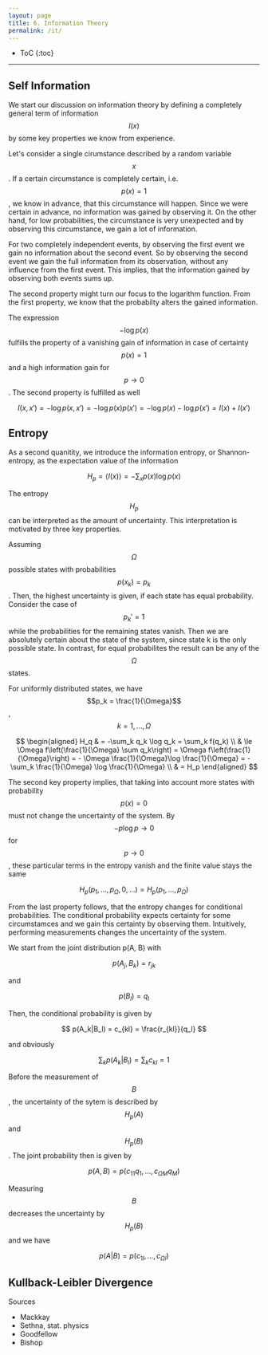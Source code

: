 ```yaml
---
layout: page
title: 6. Information Theory
permalink: /it/
---
```

* ToC
{:toc}

---

## Self Information
We start our discussion on information theory by defining a completely general term of information $$I(x)$$ by some key properties we know from experience.

Let's consider a single cirumstance described by a random variable $$x$$. If a certain circumstance is completely certain, i.e. $$p(x)=1$$, we know in advance, that this circumstance will happen. Since we were certain in advance, no information was gained by observing it. On the other hand, for low probabilities, the circumstance is very unexpected and by observing this circumstance, we gain a lot of information.

For two completely independent events, by observing the first event we gain no information about the second event. So by observing the second event we gain the full information from its observation, without any influence from the first event. This implies, that the information gained by observing both events sums up.

The second property might turn our focus to the logarithm function. From the first property, we know that the probabilty alters the gained information.

The expression $$-\log p(x)$$ fulfills the property of a vanishing gain of information in case of certainty $$p(x)=1$$ and a high information gain for $$p \to 0$$. The second property is fulfilled as well

$$
    I(x, x') = - \log p(x, x') = - \log p(x)p(x') = -\log p(x) - \log p(x') = I(x) + I(x')
$$

## Entropy

As a second quanitity, we introduce the information entropy, or Shannon-entropy, as the expectation value of the information

$$
    H_p = \langle I(x) \rangle = - \sum_x p(x) \log p(x)
$$

The entropy $$H_p$$ can be interpreted as the amount of uncertainty. This interpretation is motivated by three key properties.

Assuming $$\Omega$$ possible states with probabilities $$p(x_k) = p_k$$. Then, the highest uncertainty is given, if each state has equal probability. Consider the case of $$p_k' = 1$$ while the probabilities for the remaining states vanish. Then we are absolutely certain about the state of the system, since state k is the only possible state. In contrast, for equal probabilites the result can be any of the $$\Omega$$ states.

For uniformly distributed states, we have $$p_k = \frac{1}{\Omega}$$, $$k=1, ..., \Omega$$

$$
\begin{aligned}
    H_q & = -\sum_k q_k \log q_k = \sum_k f(q_k) \\ & \le \Omega f\left(\frac{1}{\Omega} \sum q_k\right) = \Omega f\left(\frac{1}{\Omega}\right) = - \Omega \frac{1}{\Omega}\log \frac{1}{\Omega} = - \sum_k \frac{1}{\Omega} \log \frac{1}{\Omega} \\ & = H_p
\end{aligned}
$$

The second key property implies, that taking into account more states with probability $$p(x)=0$$ must not change the uncertainty of the system. By $$-p \log p \to 0$$ for $$p \to 0$$, these particular terms in the entropy vanish and the finite value stays the same

$$
    H_p(p_1, ..., p_\Omega, 0, ...) = H_p(p_1, ..., p_\Omega)
$$

From the last property follows, that the entropy changes for conditional probabilities. The conditional probability expects certainty for some circumstamces and we gain this certainty by observing them. Intuitively, performing measurements changes the uncertainty of the system.

We start from the joint distribution p(A, B) with

$$
    p(A_j, B_k) = r_{jk}
$$

and

$$
    p(B_l) = q_l
$$

Then, the conditional probability is given by

$$
    p(A_k|B_l) = c_{kl} = \frac{r_{kl}}{q_l}
$$

and obviously

$$
    \sum_k p(A_k|B_l) = \sum_k c_{kl} = 1
$$

Before the measurement of $$B$$, the uncertainty of the sytem is described by $$H_p(A)$$ and $$H_p(B)$$. The joint probability then is given by

$$
    p(A, B) = p(c_{11} q_1, ... , c_{\Omega M}q_M)
$$

Measuring $$B$$ decreases the uncertainty by $$H_p(B)$$ and we have

$$
    p(A|B) = p(c_{1l}, . . . , c_{Ωl})
$$


## Kullback-Leibler Divergence

Sources
+ Mackkay
+ Sethna, stat. physics
+ Goodfellow
+ Bishop